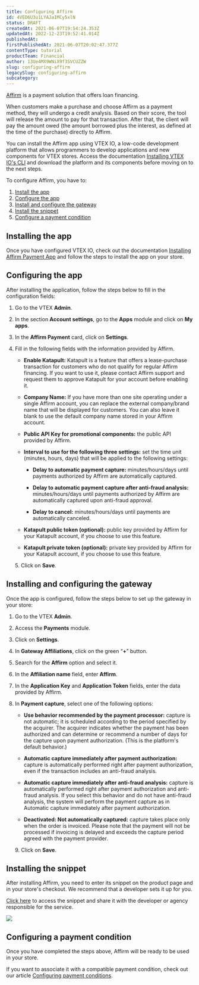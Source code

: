 ```yaml
---
title: Configuring Affirm
id: 4VED6U3u1LYAJaIMCy5xlN
status: DRAFT
createdAt: 2021-06-07T19:54:24.353Z
updatedAt: 2022-12-23T19:52:41.014Z
publishedAt: 
firstPublishedAt: 2021-06-07T20:02:47.377Z
contentType: tutorial
productTeam: Financial
author: 13Ue4MX9WNiX9f3SVCUZZW
slug: configuring-affirm
legacySlug: configuring-affirm
subcategory: 
---
```


[Affirm](https://www.affirm.com/) is a payment solution that offers loan financing.

When customers make a purchase and choose Affirm as a payment method, they will undergo a credit analysis. Based on their score, the tool will release the amount to pay for that transaction. After that, the client will pay the amount owed (the amount borrowed plus the interest, as defined at the time of the purchase) directly to Affirm.

<div class="alert alert-warning">
You can install the Affirm app using VTEX IO, a low-code development platform that allows programmers to develop applications and new components for VTEX stores. Access the documentation <a href="https://developers.vtex.com/vtex-developer-docs/docs/vtex-io-documentation-vtex-io-cli-install">Installing VTEX IO's CLI</a> and download the platform and its components before moving on to the next steps.
</div>

To configure Affirm, you have to:

1.  [Install the app](#installing-the-app)    
2.  [Configure the app](#configuring-the-app)    
3.  [Install and configure the gateway](#installing-and-configuring-the-gateway)    
4.  [Install the snippet](#installing-the-snippet)    
5.  [Configure a payment condition](#configuring-a-payment-condition)

## Installing the app

Once you have configured VTEX IO, check out the documentation [Installing Affirm Payment App](https://developers.vtex.com/vtex-rest-api/docs/installing-affirm-payment-app-1) and follow the steps to install the app on your store.

## Configuring the app

After installing the application, follow the steps below to fill in the configuration fields:

1.  Go to the VTEX **Admin**.    
2.  In the section **Account settings**, go to the **Apps** module and click on **My apps**.   
3.  In the **Affirm Payment** card, click on **Settings**.    
4.  Fill in the following fields with the information provided by Affirm.

    - **Enable Katapult:** Katapult is a feature that offers a lease-purchase transaction for customers who do not qualify for regular Affirm financing. If you want to use it, please contact Affirm support and request them to approve Katapult for your account before enabling it.

    - **Company Name:** If you have more than one site operating under a single Affirm account, you can replace the external company/brand name that will be displayed for customers. You can also leave it blank to use the default company name stored in your Affirm account.

    - **Public API Key for promotional components:** the public API provided by Affirm.

    - **Interval to use for the following three settings:** set the time unit (minutes, hours, days) that will be applied to the following settings:  

        - **Delay to automatic payment capture:** minutes/hours/days until payments authorized by Affirm are automatically captured.

        - **Delay to automatic payment capture after anti-fraud analysis:** minutes/hours/days until payments authorized by Affirm are automatically captured upon anti-fraud approval.

        - **Delay to cancel:** minutes/hours/days until payments are automatically canceled.  

     - **Katapult public token (optional):** public key provided by Affirm for your Katapult account, if you choose to use this feature.

     - **Katapult private token (optional):** private key provided by Affirm for your Katapult account, if you choose to use this feature.

<ul>
5.  Click on <b>Save</b>.
  </ul>

## Installing and configuring the gateway

Once the app is configured, follow the steps below to set up the gateway in your store:

1.  Go to the VTEX **Admin**.    
2.  Access the **Payments** module.    
3.  Click on **Settings**.    
4.  In **Gateway Affiliations**, click on the green “**+**” button.    
5.  Search for the **Affirm** option and select it.    
6.  In the **Affiliation name** field, enter **Affirm**.    
7.  In the **Application Key** and **Application Token** fields, enter the data provided by Affirm.
8. In **Payment capture**, select one of the following options:

   - **Use behavior recommended by the payment processor:** capture is not automatic; it is scheduled according to the period specified by the acquirer. The acquirer indicates whether the payment has been authorized and can determine or recommend a number of days for the capture upon payment authorization. (This is the platform's default behavior.)

   - **Automatic capture immediately after payment authorization:** capture is automatically performed right after payment authorization, even if the transaction includes an anti-fraud analysis.

   -  **Automatic capture immediately after anti-fraud analysis:** capture is automatically performed right after payment authorization and anti-fraud analysis. If you select this behavior and do not have anti-fraud analysis, the system will perform the payment capture as in Automatic capture immediately after payment authorization.

   - **Deactivated: Not automatically captured:** capture takes place only when the order is invoiced. Please note that the payment will not be processed if invoicing is delayed and exceeds the capture period agreed with the payment provider.

<ul>
9. Click on <b>Save</b>.
  </ul>

## Installing the snippet

After installing Affirm, you need to enter its snippet on the product page and in your store's checkout. We recommend that a developer sets it up for you.

[Click here](https://docs.affirm.com/affirm-developers/docs/checkout-web) to access the snippet and share it with the developer or agency responsible for the service.

**![](https://lh5.googleusercontent.com/j4HQljuVCKh71Yd27JPeYVqiJQwhit8qEW7F_rKnYXQZvLsAgcM6e3oeaUPx7Um-4ClJtQKDfpe_UWxe_wzdKUDwu5AHV5rp-OdTuCcGrVjpVfT3T7OqraMvg_kkYX7Vxbskwc0D)**

## Configuring a payment condition

Once you have completed the steps above, Affirm will be ready to be used in your store.

If you want to associate it with a compatible payment condition, check out our article [Configuring payment conditions](https://help.vtex.com/en/tutorial/condicoes-de-pagamento).
